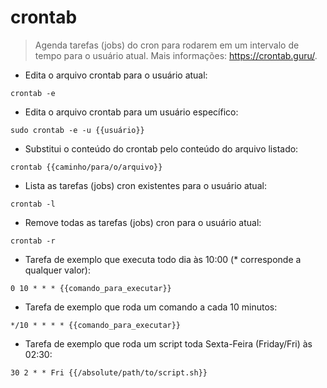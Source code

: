 # crontab

> Agenda tarefas (jobs) do cron para rodarem em um intervalo de tempo para o usuário atual.
> Mais informações: <https://crontab.guru/>.

- Edita o arquivo crontab para o usuário atual:

`crontab -e`

- Edita o arquivo crontab para um usuário específico:

`sudo crontab -e -u {{usuário}}`

- Substitui o conteúdo do crontab pelo conteúdo do arquivo listado:

`crontab {{caminho/para/o/arquivo}}`

- Lista as tarefas (jobs) cron existentes para o usuário atual:

`crontab -l`

- Remove todas as tarefas (jobs) cron para o usuário atual:

`crontab -r`

- Tarefa de exemplo que executa todo dia às 10:00 (* corresponde a qualquer valor):

`0 10 * * * {{comando_para_executar}}`

- Tarefa de exemplo que roda um comando a cada 10 minutos:

`*/10 * * * * {{comando_para_executar}}`

- Tarefa de exemplo que roda um script toda Sexta-Feira (Friday/Fri) às 02:30:

`30 2 * * Fri {{/absolute/path/to/script.sh}}`
